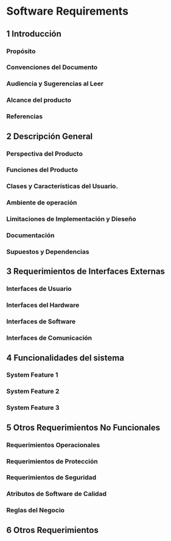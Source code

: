 # Software Requirements

## 1 Introducción
### Propósito
### Convenciones del Documento
### Audiencia y Sugerencias al Leer 
### Alcance del producto
### Referencias

## 2 Descripción General
### Perspectiva del Producto
### Funciones del Producto
### Clases y Características del Usuario.
### Ambiente de operación
### Limitaciones de Implementación y Dieseño
### Documentación
### Supuestos y Dependencias

## 3 Requerimientos de Interfaces Externas
### Interfaces de Usuario
### Interfaces del Hardware
### Interfaces de Software
### Interfaces de Comunicación

## 4 Funcionalidades del sistema
### System Feature 1
### System Feature 2
### System Feature 3

## 5 Otros Requerimientos No Funcionales
### Requerimientos Operacionales
### Requerimientos de Protección
### Requerimientos de Seguridad
### Atributos de Software de Calidad
### Reglas del Negocio

## 6 Otros Requerimientos
